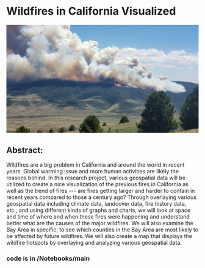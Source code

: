 # Wildfires in California Visualized

![Header Image](header_image.png)

## Abstract:
Wildfires are a big problem in California and around the world in recent years. Global warming issue and more human activities are likely the reasons behind. In this research project, various geospatial data will be utilized to create a nice visualization of the previous fires in California as well as the trend of fires --- are fires getting larger and harder to contain in recent years compared to those a century ago? Through overlaying various geospatial data including climate data, landcover data, fire history data, etc., and using different kinds of graphs and charts, we will look at space and time of where and when these fires were happening and understand better what are the causes of the major wildfires. We will also examine the Bay Area in specific, to see which counties in the Bay Area are most likely to be affected by future wildfires. We will also create a map that displays the wildfire hotspots by overlaying and analyzing various geospatial data. 

### code is in /Notebooks/main

